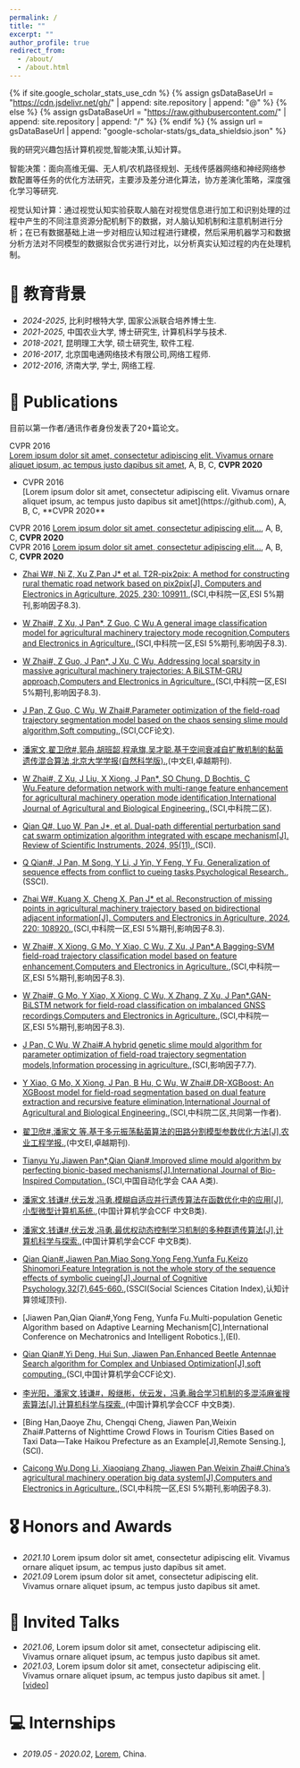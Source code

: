 ```yaml
---
permalink: /
title: ""
excerpt: ""
author_profile: true
redirect_from: 
  - /about/
  - /about.html
---
```



{% if site.google_scholar_stats_use_cdn %}
{% assign gsDataBaseUrl = "https://cdn.jsdelivr.net/gh/" | append: site.repository | append: "@" %}
{% else %}
{% assign gsDataBaseUrl = "https://raw.githubusercontent.com/" | append: site.repository | append: "/" %}
{% endif %}
{% assign url = gsDataBaseUrl | append: "google-scholar-stats/gs_data_shieldsio.json" %}

<span class='anchor' id='about-me'></span>

我的研究兴趣包括计算机视觉,智能决策,认知计算。

智能决策：面向高维无偏、无人机/农机路径规划、无线传感器网络和神经网络参数配置等任务的优化方法研究，主要涉及差分进化算法，协方差演化策略，深度强化学习等研究.

视觉认知计算：通过视觉认知实验获取人脑在对视觉信息进行加工和识别处理的过程中产生的不同注意资源分配机制下的数据，对人脑认知机制和注意机制进行分析；在已有数据基础上进一步对相应认知过程进行建模，然后采用机器学习和数据分析方法对不同模型的数据拟合优劣进行对比，以分析真实认知过程的内在处理机制。


# 📖 教育背景
- *2024-2025*, 比利时根特大学, 国家公派联合培养博士生. 
- *2021-2025*, 中国农业大学, 博士研究生, 计算机科学与技术.
- *2018-2021*, 昆明理工大学, 硕士研究生, 软件工程.
- *2016-2017*, 北京国电通网络技术有限公司,网络工程师.
- *2012-2016*, 济南大学, 学士, 网络工程.

<!-- # 🔥 News -->

# 📝 Publications 
目前以第一作者/通讯作者身份发表了20+篇论文。


<div class="paper-item">
  <div class="badge">CVPR 2016</div>
  <div class="paper-content">
    <a href="https://github.com" target="_blank">Lorem ipsum dolor sit amet, consectetur adipiscing elit. Vivamus ornare aliquet ipsum, ac tempus justo dapibus sit amet</a>, 
    A, B, C, <strong>CVPR 2020</strong>
  </div>
</div>


- <div class="badge">CVPR 2016</div> [Lorem ipsum dolor sit amet, consectetur adipiscing elit. Vivamus ornare aliquet ipsum, ac tempus justo dapibus sit amet](https://github.com), A, B, C, **CVPR 2020**

<div>
    <span class="badge">CVPR 2016</span> 
    <a href="https://github.com">Lorem ipsum dolor sit amet, consectetur adipiscing elit...</a>, A, B, C, <strong>CVPR 2020</strong>
</div>


<div>
    <span class="badge">CVPR 2016</span> 
    <a href="https://github.com">Lorem ipsum dolor sit amet, consectetur adipiscing elit...</a>, A, B, C, <strong>CVPR 2020</strong>
</div>

- [Zhai W#, Ni Z, Xu Z,Pan J* et al. T2R-pix2pix: A method for constructing rural thematic road network based on pix2pix[J]. Computers and Electronics in Agriculture, 2025, 230: 109911.](https://doi.org/10.1016/j.compag.2025.109911),(SCI,中科院一区,ESI 5%期刊,影响因子8.3).

- [W Zhai#, Z Xu, J Pan*, Z Guo, C Wu,A general image classification model for agricultural machinery trajectory mode recognition,Computers and Electronics in Agriculture.](https://doi.org/10.1016/j.compag.2024.109629),(SCI,中科院一区,ESI 5%期刊,影响因子8.3).

- [W Zhai#, Z Guo, J Pan*, J Xu, C Wu, Addressing local sparsity in massive agricultural machinery trajectories: A BiLSTM-GRU approach,Computers and Electronics in Agriculture.](https://doi.org/10.1016/j.compag.2024.109376),(SCI,中科院一区,ESI 5%期刊,影响因子8.3).

- [J Pan, Z Guo, C Wu, W Zhai#.Parameter optimization of the field-road trajectory segmentation model based on the chaos sensing slime mould algorithm,Soft computing.](https://doi.org/10.1007/s00500-024-09869-8),(SCI,CCF论文).

- [潘家文,翟卫欣#,郭舟,胡班韶,程承旗,吴才聪.基于空间衰减自扩散机制的黏菌遗传混合算法,北京大学学报(自然科学版).](https://kns.cnki.net/kcms2/article/abstract?v=xDLjIU9qqd-CgxgYEn9zxjKQZGRIQNVWqG4xk4EZIJVZ7qJQw5mbtJO1JVPOPcNAIM1D0W4lana2f0zS75VwDxFEye7FtXIIgiNF2AHvsVMvTDJoFV2LLC7zX8mrolRY_WshSJRSAvgrxr0U-utiPQuSaCeiE1_sgaeTTY60jQXsUipde7rrdgI8u46dPqY4&uniplatform=NZKPT&language=CHS),(中文EI,卓越期刊).

- [W Zhai#, Z Xu, J Liu, X Xiong, J Pan*, SO Chung, D Bochtis, C Wu.Feature deformation network with multi-range feature enhancement for agricultural machinery operation mode identification,International Journal of Agricultural and Biological Engineering.](https://doi.org/10.1007/s00500-024-09869-8),(SCI,中科院二区).

- [Qian Q#, Luo W, Pan J*, et al. Dual-path differential perturbation sand cat swarm optimization algorithm integrated with escape mechanism[J]. Review of Scientific Instruments, 2024, 95(11).](https://doi.org/10.1063/5.0222940),(SCI).

- [Q Qian#, J Pan, M Song, Y Li, J Yin, Y Feng, Y Fu, Generalization of sequence effects from conflict to cueing tasks,Psychological Research.](https://doi.org/10.1007/s00426-024-02014-y),(SSCI).

- [Zhai W#, Kuang X, Cheng X, Pan J* et al. Reconstruction of missing points in agricultural machinery trajectory based on bidirectional adjacent information[J]. Computers and Electronics in Agriculture, 2024, 220: 108920.](https://doi.org/10.1016/j.compag.2024.108920),(SCI,中科院一区,ESI 5%期刊,影响因子8.3).


- [W Zhai#, X Xiong, G Mo, Y Xiao, C Wu, Z Xu, J Pan*.A Bagging-SVM field-road trajectory classification model based on feature enhancement,Computers and Electronics in Agriculture.](https://doi.org/10.1016/j.compag.2024.108635),(SCI,中科院一区,ESI 5%期刊,影响因子8.3).

- [W Zhai#, G Mo, Y Xiao, X Xiong, C Wu, X Zhang, Z Xu, J Pan*.GAN-BiLSTM network for field-road classification on imbalanced GNSS recordings,Computers and Electronics in Agriculture.](https://doi.org/10.1016/j.compag.2023.108457),(SCI,中科院一区,ESI 5%期刊,影响因子8.3).

- [J Pan, C Wu, W Zhai#.A hybrid genetic slime mould algorithm for parameter optimization of field-road trajectory segmentation models,Information processing in agriculture.](https://doi.org/10.1016/j.inpa.2023.11.003),(SCI,影响因子7.7).

- [Y Xiao, G Mo, X Xiong, J Pan, B Hu, C Wu, W Zhai#.DR-XGBoost: An XGBoost model for field-road segmentation based on dual feature extraction and recursive feature elimination,International Journal of Agricultural and Biological Engineering.](https://doi.org/10.25165/j.ijabe.20231603.8187),(SCI,中科院二区,共同第一作者).

- [翟卫欣#,潘家文 等.基于多元振荡黏菌算法的田路分割模型参数优化方法[J],农业工程学报.](https://kns.cnki.net/kcms2/article/abstract?v=xDLjIU9qqd-PVQ7cYBV8lsluUeArfffOzgfmALE33h35IJmHJcdfMu0LbocbQSvxKko5VIdyCcN0_ozGnY3NRJVBARcgvMP4tMI2DVGjMGM_NhkGKqaCRl1Hu0ftR6-HQhKqLCrb72NseK6A-L8a56rDA8X0WMez0Cibo6s1G5uBA0tb9xtIpc63yS-CndvF&uniplatform=NZKPT&language=CHS),(中文EI,卓越期刊).


- [Tianyu Yu,Jiawen Pan*,Qian Qian#.Improved slime mould algorithm by perfecting bionic-based mechanisms[J].International Journal of Bio-Inspired Computation.](https://doi.org/10.1504/IJBIC.2023.133504),(SCI,中国自动化学会 CAA A类).

- [潘家文,钱谦#,伏云发,冯勇.模糊自适应并行遗传算法在函数优化中的应用[J],小型微型计算机系统.](https://kns.cnki.net/kcms2/article/abstract?v=xDLjIU9qqd8B3g1ULTr6G_hsVj3WuZkWpxp5aWujA2qsE8mXNANibnEfvabS-RGHwRTTwtTwb_8M6Wcalj-stPdLZ7A6MPcP41lTBASF0-_RY_RWSqupT5nmbeEiEn54V81NxiebNQCQxW46ICzJNxaJ6WiBXs_bDC4ZA4vqtDwDBvTnTFuQK-EuRoYclkd7&uniplatform=NZKPT&language=CHS),(中国计算机学会CCF 中文B类).

- [潘家文,钱谦#,伏云发,冯勇.最优权动态控制学习机制的多种群遗传算法[J],计算机科学与探索.](https://kns.cnki.net/kcms2/article/abstract?v=xDLjIU9qqd8NpUrbEDsYYf9jHN5TiPPA1AMdfdrvaqDomZKANeoFWtQ5jHanwgpU8AgCtYJue11Zovylm6q1-t6pVxkaW94N1vMsYTMVA1u-vk8U0ThPhEYVqTqudXGV4ZcNgdVU1CaL567TKPycc_OXYSOKdoDT1dvJBHS7e7wdlHOy0juarqKZ4_taVqT2&uniplatform=NZKPT&language=CHS),(中国计算机学会CCF 中文B类).

- [Qian Qian#,Jiawen Pan,Miao Song,Yong Feng,Yunfa Fu,Keizo Shinomori.Feature Integration is not the whole story of the sequence effects of symbolic cueing[J],Journal of Cognitive Psychology,32(7),645-660.](https://doi.org/10.1080/20445911.2020.1817928),(SSCI(Social Sciences Citation Index),认知计算领域顶刊).

- [Jiawen Pan,Qian Qian#,Yong Feng, Yunfa Fu.Multi-population Genetic Algorithm based on Adaptive Learning Mechanism[C],International Conference on Mechatronics and Intelligent Robotics.],(EI).

- [Qian Qian#,Yi Deng, Hui Sun, Jiawen Pan.Enhanced Beetle Antennae Search algorithm for Complex and Unbiased Optimization[J],soft computing.](https://doi.org/10.1007/s00500-022-07388-y),(SCI,中国计算机学会CCF论文).

- [李光阳，潘家文,钱谦#，殷继彬，伏云发，冯勇.融合学习机制的多混沌麻雀搜索算法[J].计算机科学与探索.](https://kns.cnki.net/kcms2/article/abstract?v=xDLjIU9qqd8GBZ0kk7GhbkMA5S07zuc-AS-fMNF8jzov2sQv6HqSHVPJp42kh42wp3d6EqzZ6XVa8r19OAVKxoiuu5XaDe_SI0bWzAAKpqs7jzOLbAh6CgrCZAWR323UQNbO7S58Nx2hZwh3NxpmYhJe1GjXMGM8C9Yk2fzSzmwQJj3Qg0M2fH2SsBT2LnK0&uniplatform=NZKPT&language=CHS),(中国计算机学会CCF 中文B类).

- [Bing Han,Daoye Zhu, Chengqi Cheng, Jiawen Pan,Weixin Zhai#.Patterns of Nighttime Crowd Flows in Tourism Cities Based on Taxi Data—Take Haikou Prefecture as an Example[J],Remote Sensing.],(SCI).

- [Caicong Wu,Dong Li, Xiaoqiang Zhang, Jiawen Pan,Weixin Zhai#.China’s agricultural machinery operation big data system[J],Computers and Electronics in Agriculture.](https://doi.org/10.1016/j.compag.2022.107594),(SCI,中科院一区,ESI 5%期刊,影响因子8.3).







# 🎖 Honors and Awards
- *2021.10* Lorem ipsum dolor sit amet, consectetur adipiscing elit. Vivamus ornare aliquet ipsum, ac tempus justo dapibus sit amet. 
- *2021.09* Lorem ipsum dolor sit amet, consectetur adipiscing elit. Vivamus ornare aliquet ipsum, ac tempus justo dapibus sit amet. 



# 💬 Invited Talks
- *2021.06*, Lorem ipsum dolor sit amet, consectetur adipiscing elit. Vivamus ornare aliquet ipsum, ac tempus justo dapibus sit amet. 
- *2021.03*, Lorem ipsum dolor sit amet, consectetur adipiscing elit. Vivamus ornare aliquet ipsum, ac tempus justo dapibus sit amet.  \| [\[video\]](https://github.com/)

# 💻 Internships
- *2019.05 - 2020.02*, [Lorem](https://github.com/), China.